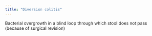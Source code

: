 ```yaml
---
title: "Diversion colitis"
---
```

Bacterial overgrowth in a blind loop through which stool does not pass (because of surgical revision)

